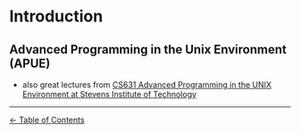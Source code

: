 # Introduction

## Advanced Programming in the Unix Environment (APUE)

* also great lectures from [CS631 Advanced Programming in the UNIX Environment at Stevens Institute of Technology](https://www.youtube.com/@cs631apue/videos)

------------------------------------------------
[<- Table of Contents](../README.md)